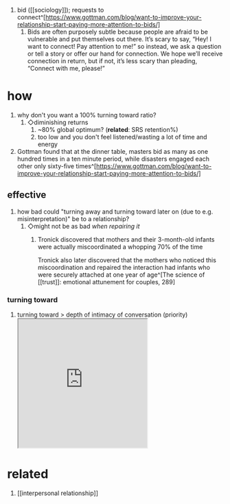 1. bid ([[sociology]]); requests to connect^[https://www.gottman.com/blog/want-to-improve-your-relationship-start-paying-more-attention-to-bids/]
	1. Bids are often purposely subtle because people are afraid to be vulnerable and put themselves out there. It’s scary to say, “Hey! I want to connect! Pay attention to me!” so instead, we ask a question or tell a story or offer our hand for connection. We hope we’ll receive connection in return, but if not, it’s less scary than pleading, “Connect with me, please!”

# how
1. why don't you want a 100% turning toward ratio?
	1. ◇diminishing returns
		1. ~80% global optimum? (**related**: SRS retention%)
		2. too low and you don't feel listened/wasting a lot of time and energy
2. Gottman found that at the dinner table, masters bid as many as one hundred times in a ten minute period, while disasters engaged each other only sixty-five times^[https://www.gottman.com/blog/want-to-improve-your-relationship-start-paying-more-attention-to-bids/]

## effective
1. how bad could "turning away and turning toward later on (due to e.g. misinterpretation)" be to a relationship?
	1. ◇might not be as bad _when repairing it_
		1. Tronick discovered that mothers and their 3-month-old infants were actually miscoordinated a whopping 70% of the time

  			Tronick also later discovered that the mothers who noticed this miscoordination and repaired the interaction had infants who were securely attached at one year of age^[The science of [[trust]]: emotional attunement for couples, 289]
			
### turning toward
1. turning toward > depth of intimacy of conversation (priority)
	<iframe src="https://www.instagram.com/p/CVoLhpZLWsY/" width="300" height="300"></iframe>

# related
1. [[interpersonal relationship]]